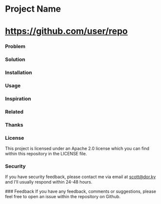 # Project Name
# https://github.com/user/repo

### Problem

### Solution

### Installation

### Usage

### Inspiration

### Related

### Thanks

### License
This project is licensed under an Apache 2.0 license which you can find within this repository in the LICENSE file.

### Security
If you have security feedback, please contact me via email at scott@dor.ky and I'll usually respond within 24-48 hours.

### Feedback
If you have any feedback, comments or suggestions, please feel free to open an issue within the repository on Github.

